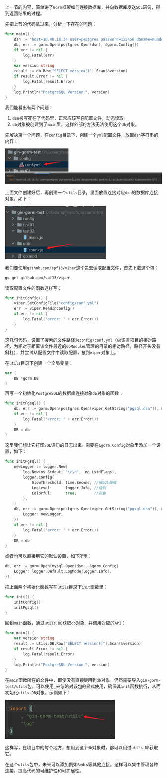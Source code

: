 上一节的内容，简单讲了`Gorm`框架如何连接数据库，并向数据库发送`SQL`语句，得到返回结果的过程。

先把上节的代码拿过来，分析一下存在的问题：

```go
func main() {
	dsn := "host=10.40.18.34 user=postgres password=123456 dbname=mundo port=5432 sslmode=disable timezone=Etc/UTC"
	db, err := gorm.Open(postgres.Open(dsn), &gorm.Config{})
	if err != nil {
		log.Fatal(err)
	}
	var version string
	result := db.Raw("SELECT version()").Scan(&version)
	if result.Error != nil {
		log.Fatal(result.Error)
	}
	log.Println("PostgreSQL Version:", version)
}
```

我们能看出有两个问题：

1. `dsn`被写死在了代码里，正常应该写在配置文件，动态读取。
2. `db`对象被创建到了`main`里，这样外部的方法无法使用这个`db`对象。

先解决第一个问题，在`config`目录下，创建一个`yml`配置文件，放置`dsn`字符串的内容：

<img src="image/image-20231219155610613.png" alt="image-20231219155610613" style="zoom: 67%;" />

<img src="image/image-20231219155715878.png" alt="image-20231219155715878" style="zoom: 50%;" />

上面文件创建好后，再创建一个`utils`目录，里面放置连接对应`dsn`的数据库连接对象，如下：

<img src="image/image-20231219160056063.png" alt="image-20231219160056063" style="zoom: 67%;" />

我们要使用`github.com/spf13/viper`这个包去读取配置文件，首先下载这个包：

```bash
go get github.com/spf13/viper
```
读取配置文件的函数这样写：
```go
func initConfig() {
	viper.SetConfigFile("config/conf.yml")
	err := viper.ReadInConfig()
	if err != nil {
		log.Fatal("error: " + err.Error())
	}
}
```

这几句代码，设置了搜索的文件路径为`config/conf.yml`（`Go`语言项目的相对路径，为相对于距离该文件最近的`GoModules`管理的目录的相对路径，路径开头没有斜杠），并尝试从配置文件中读取配置，放到`viper`对象上。

在`utils`目录下创建一个全局变量：

```go
var (
	DB *gorm.DB
)
```

再写一个初始化`PostgreSQL`的数据库连接对象`db`对象的函数：

```go
func initPgsql() {
	db, err := gorm.Open(postgres.Open(viper.GetString("pgsql.dsn")), &gorm.Config{})
	if err != nil {
		log.Fatal("error: " + err.Error())
	}
	DB = db
}
```

这里我们想让它打印`SQL`语句的日志出来，需要在`&gorm.Config`对象里添加一个设置，如下：

```go
func initPgsql() {
	newLogger := logger.New(
		log.New(os.Stdout, "\r\n", log.LstdFlags),
		logger.Config{
			SlowThreshold: time.Second, //慢SQL阈值
			LogLevel:      logger.Info, //级别
			Colorful:      true,        //彩色
		},
	)
	db, err := gorm.Open(postgres.Open(viper.GetString("pgsql.dsn")), &gorm.Config{
		Logger: newLogger,
	})
	if err != nil {
		log.Fatal("error: " + err.Error())
	}
	DB = db
}
```

或者也可以直接用它的默认设置，如下所示：

```go
db, err := gorm.Open(mysql.Open(dsn), &gorm.Config{
	Logger: logger.Default.LogMode(logger.Info),
})
```

把上面两个初始化函数写在`utils`目录下`init`函数里：

```go
func init() {
	initConfig()
	initPgsql()
}
```

回到`main`函数，通过`utils.DB`获取`db`对象，并调用对应的`API`：

```go
func main() {
	var version string
	result := utils.DB.Raw("SELECT version()").Scan(&version)
	if result.Error != nil {
		log.Fatal(result.Error)
	}
	log.Println("PostgreSQL Version:", version)
}
```

在`main`函数所在的文件中，即使没有直接使用到`db`对象，仍然需要导入`gin-gorm-test/utils`包。可以使用`_`来忽略对该包的显式使用，确保其`init`函数执行，从而初始化`utils.DB`对象。示例如下：

<img src="image/image-20231219165029639.png" alt="image-20231219165029639" style="zoom: 67%;" />

这样写，在项目中的每个地方，想用到这个`db`对象时，都可以用过`utils.DB`获取它。

在这个`utils`包中，未来可以添加例如`Redis`等其他连接。这样可以集中管理各种连接，提高代码的可维护性和可扩展性。
